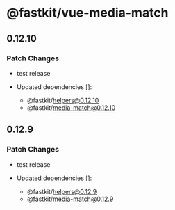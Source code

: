 # @fastkit/vue-media-match

## 0.12.10

### Patch Changes

- test release

- Updated dependencies []:
  - @fastkit/helpers@0.12.10
  - @fastkit/media-match@0.12.10

## 0.12.9

### Patch Changes

- test release

- Updated dependencies []:
  - @fastkit/helpers@0.12.9
  - @fastkit/media-match@0.12.9
